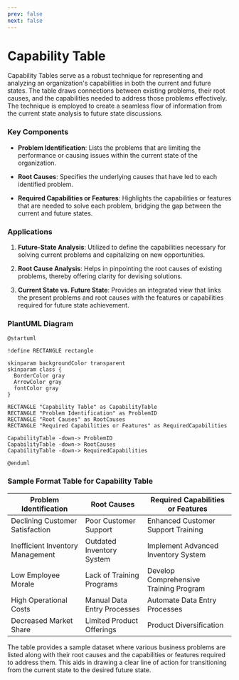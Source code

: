 ```yaml
---
prev: false
next: false
---
```


# Capability Table

Capability Tables serve as a robust technique for representing and analyzing an organization's capabilities in both the current and future states. The table draws connections between existing problems, their root causes, and the capabilities needed to address those problems effectively. The technique is employed to create a seamless flow of information from the current state analysis to future state discussions.

### Key Components

- **Problem Identification**: Lists the problems that are limiting the performance or causing issues within the current state of the organization.

- **Root Causes**: Specifies the underlying causes that have led to each identified problem.

- **Required Capabilities or Features**: Highlights the capabilities or features that are needed to solve each problem, bridging the gap between the current and future states.

### Applications

1. **Future-State Analysis**: Utilized to define the capabilities necessary for solving current problems and capitalizing on new opportunities.

2. **Root Cause Analysis**: Helps in pinpointing the root causes of existing problems, thereby offering clarity for devising solutions.

3. **Current State vs. Future State**: Provides an integrated view that links the present problems and root causes with the features or capabilities required for future state achievement.

### PlantUML Diagram

```plantuml
@startuml

!define RECTANGLE rectangle

skinparam backgroundColor transparent
skinparam class {
  BorderColor gray
  ArrowColor gray
  fontColor gray
}

RECTANGLE "Capability Table" as CapabilityTable
RECTANGLE "Problem Identification" as ProblemID
RECTANGLE "Root Causes" as RootCauses
RECTANGLE "Required Capabilities or Features" as RequiredCapabilities

CapabilityTable -down-> ProblemID
CapabilityTable -down-> RootCauses
CapabilityTable -down-> RequiredCapabilities

@enduml
```

### Sample Format Table for Capability Table

| Problem Identification           | Root Causes                 | Required Capabilities or Features      |
| -------------------------------- | --------------------------- | -------------------------------------- |
| Declining Customer Satisfaction  | Poor Customer Support       | Enhanced Customer Support Training     |
| Inefficient Inventory Management | Outdated Inventory System   | Implement Advanced Inventory System    |
| Low Employee Morale              | Lack of Training Programs   | Develop Comprehensive Training Program |
| High Operational Costs           | Manual Data Entry Processes | Automate Data Entry Processes          |
| Decreased Market Share           | Limited Product Offerings   | Product Diversification                |

The table provides a sample dataset where various business problems are listed along with their root causes and the capabilities or features required to address them. This aids in drawing a clear line of action for transitioning from the current state to the desired future state.
